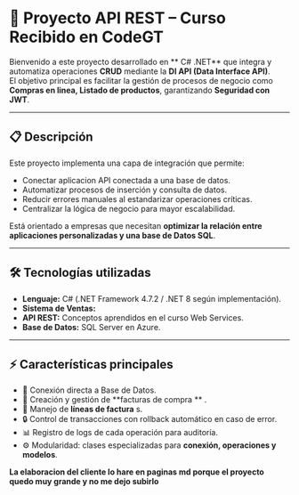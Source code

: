 # 🚀 Proyecto API REST – Curso Recibido en CodeGT 

Bienvenido a este proyecto desarrollado en ** C# .NET** que integra y automatiza operaciones  **CRUD** mediante la **DI API (Data Interface API)**.  
El objetivo principal es facilitar la gestión de procesos de negocio como **Compras en linea, Listado de productos**, garantizando **Seguridad con JWT**.

---

## 📋 Descripción  

Este proyecto implementa una capa de integración que permite:  
- Conectar aplicacion API conectada a una base de datos.  
- Automatizar procesos de inserción y consulta de datos.  
- Reducir errores manuales al estandarizar operaciones críticas.  
- Centralizar la lógica de negocio para mayor escalabilidad.  

Está orientado a empresas que necesitan **optimizar la relación entre aplicaciones personalizadas y una base de Datos SQL**.

---

## 🛠️ Tecnologías utilizadas  

- **Lenguaje:** C# (.NET Framework 4.7.2 / .NET 8 según implementación).  
- **Sistema de Ventas:** 
- **API REST:**  Conceptos aprendidos en el curso Web Services.  
- **Base de Datos:** SQL Server en Azure.  


---

## ⚡ Características principales  

- 🔗 Conexión directa a Base de Datos.  
- 📑 Creación y gestión de **facturas de compra ** .  
- 🧾 Manejo de **líneas de factura** s.  
- 🔒 Control de transacciones con rollback automático en caso de error.  
- 📊 Registro de logs de cada operación para auditoría.  
- ⚙️ Modularidad: clases especializadas para **conexión, operaciones y modelos**.

**La elaboracion del cliente lo hare en paginas md porque el proyecto quedo muy grande y no me dejo subirlo**
